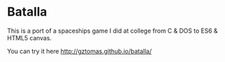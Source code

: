 # Batalla

This is a port of a spaceships game I did at college from C & DOS to ES6 & HTML5 canvas.

You can try it here http://gztomas.github.io/batalla/
